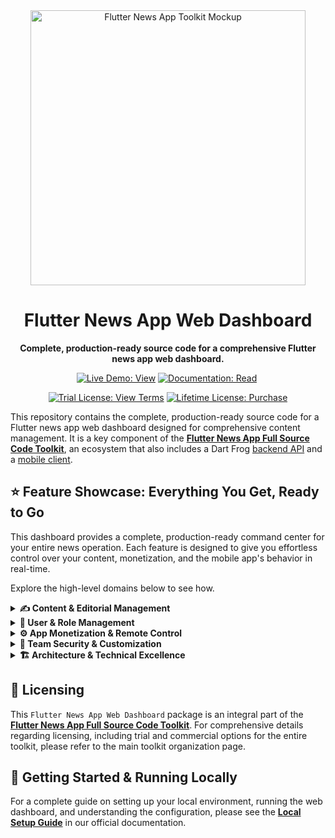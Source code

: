 <div align="center">
  <img src="https://repository-images.githubusercontent.com/982329540/efac8fef-b417-42ce-ba41-9efdabec5eb3" alt="Flutter News App Toolkit Mockup" width="440">
  <h1>Flutter News App Web Dashboard</h1>
  <p><strong>Complete, production-ready source code for a comprehensive Flutter news app web dashboard.</strong></p>
</div>

<p align="center">
  <a href="https://flutter-news-app-full-source-code.github.io/flutter-news-app-web-dashboard-full-source-code/"><img src="https://img.shields.io/badge/LIVE_DEMO-VIEW-orange?style=for-the-badge" alt="Live Demo: View"></a>
  <a href="https://flutter-news-app-full-source-code.github.io/docs/web-dashboard/local-setup/"><img src="https://img.shields.io/badge/DOCUMENTATION-READ-slategray?style=for-the-badge" alt="Documentation: Read"></a>
  <img src="https://img.shields.io/badge/coverage-_%25-red?style=for-the-badge" alt="">
</p>
<p align="center">
  <a href="LICENSE"><img src="https://img.shields.io/badge/TRIAL_LICENSE-VIEW_TERMS-blue?style=for-the-badge" alt="Trial License: View Terms"></a>
  <a href="https://github.com/sponsors/flutter-news-app-full-source-code"><img src="https://img.shields.io/badge/LIFETIME_LICENSE-PURCHASE-purple?style=for-the-badge" alt="Lifetime License: Purchase"></a>
</p>

This repository contains the complete, production-ready source code for a Flutter news app web dashboard designed for comprehensive content management. It is a key component of the [**Flutter News App Full Source Code Toolkit**](https://github.com/flutter-news-app-full-source-code), an ecosystem that also includes a Dart Frog [backend API](https://github.com/flutter-news-app-full-source-code/flutter-news-app-api-server-full-source-code) and a [mobile client](https://github.com/flutter-news-app-full-source-code/flutter-news-app-mobile-client-full-source-code).

## ⭐ Feature Showcase: Everything You Get, Ready to Go

This dashboard provides a complete, production-ready command center for your entire news operation. Each feature is designed to give you effortless control over your content, monetization, and the mobile app's behavior in real-time.

Explore the high-level domains below to see how.

<details>
<summary><strong>✍️ Content & Editorial Management</strong></summary>

### 📰 Complete Editorial Control
Manage the entire lifecycle of your content from a single, intuitive interface. This is more than just a database editor; it's a complete content operations hub.
- **Full Content Lifecycle:** Seamlessly draft, publish, edit, archive, and restore all content assets, including headlines, topics, and news sources.
- **At-a-Glance Operational Overview:** A centralized dashboard provides a real-time snapshot of your content ecosystem, including key statistics and shortcuts for common editorial tasks.
> **Your Advantage:** Gain granular control over your entire content pipeline. This centralized system streamlines your editorial workflow, ensures content consistency, and simplifies asset management.

</details>

<details>
<summary><strong>👥 User & Role Management</strong></summary>

### 👥 Granular User & Role Management
Effortlessly manage your entire user base with a dedicated user management system. View all registered users, filter them by email or role, and dynamically adjust their dashboard permissions.
- **Full User Roster:** See a comprehensive list of all users, including their email, app subscription level, and current dashboard role.
- **Dynamic Role Promotion:** Promote trusted users to a "Publisher" role, granting them content management capabilities without full administrative access.
- **Powerful Filtering:** Quickly locate specific users or user segments with multi-faceted filtering by email, app role, and dashboard role.
> **Your Advantage:** Delegate content creation responsibilities securely, build out your editorial team, and maintain a clear overview of all system users and their permissions, all from a single, centralized interface.

</details>


<details>
<summary><strong>⚙️ App Monetization & Remote Control</strong></summary>

### 💸 Centralized Monetization Engine
Take direct control of your mobile app's revenue strategy. This integrated system allows you to manage your ad inventory and fine-tune display rules without ever touching the mobile app's code.
- **Flexible Ad Provider Strategy:** Instantly switch the mobile app's primary ad source between industry-standard networks like Google AdMob for maximum control.
- **Granular, Role-Based Rules:** Define precisely how and when ads are shown based on user subscription tiers (e.g., guest, standard, premium), optimizing both revenue and user experience.
> **Your Advantage:** Deploy a powerful, backend-driven monetization strategy. A/B test ad providers and adjust revenue models on the fly to respond to market demands in real-time.

---

### 🚀 Real-Time Application Management
Dynamically control the mobile app's behavior and operational state directly from the dashboard, eliminating the need for constant app store updates.
- **Critical State Management:** Instantly activate a maintenance mode or enforce a mandatory app update for your users to handle operational issues or critical releases gracefully.
- **Dynamic In-App Content:** Remotely manage the visibility and behavior of in-feed promotional prompts and user engagement elements.
- **Tier-Based Feature Gating:** Define and enforce feature limits based on user roles, such as setting the maximum number of followed topics or saved headlines for different subscription levels.
> **Your Advantage:** Gain unparalleled agility to manage your live application. Ensure service stability, drive user actions, and configure business rules instantly, all from a centralized control panel.

</details>

<details>
<summary><strong>🔐 Team Security & Customization</strong></summary>

### 🔐 Secure Administrative Access
A complete and secure user authentication system is built-in for your editorial and administrative teams.
- **Modern, Passwordless Sign-In:** Ensures that only authorized personnel can access the dashboard using a secure and easy-to-use email-based verification system.
> **Your Advantage:** The security and access control for your administrative team is already handled, providing peace of mind from day one.

---

### 🛡️ Role-Based Access Control (RBAC)
The dashboard implements a robust RBAC system to ensure team members only access the sections relevant to their role.
- **Protected Navigation:** The system prevents direct URL access to restricted areas, automatically redirecting unauthorized users.
- **Conditional UI:** The navigation sidebar dynamically adapts, showing only the links and tools a user is permitted to see.
> **Your Advantage:** Enforce a clear separation of duties within your team. Administrators maintain full control, while Publishers can focus solely on content management, creating a secure and efficient workflow.

---

### 🎨 A Personalized Workspace
Empower your team with a dashboard experience they can tailor to their own preferences, improving comfort and productivity.
- **Full Appearance Control:** Each team member can configure their own workspace, including light/dark themes, accent colors, and text styles.
- **Multi-Language Interface:** The dashboard is fully internationalized, allowing each user to select their preferred language.
> **Your Advantage:** Create a more efficient and user-friendly management environment for your team, leading to increased productivity and satisfaction.

</details>

<details>
<summary><strong>🏗️ Architecture & Technical Excellence</strong></summary>

### 🖥️ Fully Responsive Design
The dashboard interface is engineered to deliver a seamless and consistent administrative experience across any device, from a large desktop monitor to a tablet or mobile phone.
> **Your Advantage:** Manage your news operation from anywhere, on any device, without compromising on functionality or user experience.

---

### 🏗️ Clean & Modern Foundation
Developed with industry best practices to ensure the codebase is scalable, maintainable, and a pleasure to work with.
- **Predictable State Management:** Leverages the BLoC pattern for a clear and testable architecture.
- **Structured Navigation:** Employs declarative routing to keep the application flow logical and easy to extend.
> **Your Advantage:** The dashboard is built on a clean, modern architecture that is easy to understand, maintain, and build upon.

---

### 🛠️ Production-Ready Environment Tooling
Utilizes compile-time variables to seamlessly switch between `production`, `development`, and `demo` environments.
- **Error-Proof Configuration:** This professional approach ensures that environment-specific settings like API endpoints are set at build time, preventing accidental release of development configurations.
> **Your Advantage:** A robust environment setup that streamlines the development-to-production pipeline and prevents common configuration mistakes.

---

### 🌍 Built for a Global Team
The application is fully internationalized and includes working English and Arabic localizations out of the box.
- **Simple Extensibility:** The architecture is designed to make adding new languages a straightforward process.
> **Your Advantage:** Easily adapt the dashboard for a diverse, global administrative team.

</details>

## 🔑 Licensing

This `Flutter News App Web Dashboard` package is an integral part of the [**Flutter News App Full Source Code Toolkit**](https://github.com/flutter-news-app-full-source-code). For comprehensive details regarding licensing, including trial and commercial options for the entire toolkit, please refer to the main toolkit organization page.


## 🚀 Getting Started & Running Locally

For a complete guide on setting up your local environment, running the web dashboard, and understanding the configuration, please see the **[Local Setup Guide](https://flutter-news-app-full-source-code.github.io/docs/web-dashboard/local-setup/)** in our official documentation.